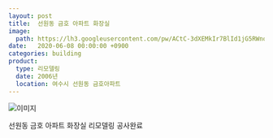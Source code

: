 ```yaml
---
layout: post
title:  선원동 금호 아파트 화장실
image: 
  path: https://lh3.googleusercontent.com/pw/ACtC-3dXEMkIr7BlId1jG5RWnqus1KC_nSyHQEIfaJlGtr50iujoLLsxlqrMO3JRD97-r-3ETpWjeH3GdfKAsWpKAQi81okD7IqyydTQhnMHCYkZEqe4TxjIYrj3nIqB8pMO84jtGuCscBZBItQtCBVe0lMl=w500-h396-no?authuser=0
date:   2020-06-08 00:00:00 +0900
categories: building
product: 
  type: 리모델링
  date: 2006년
  location: 여수시 선원동 금호아파트
---
```


![이미지](https://lh3.googleusercontent.com/pw/ACtC-3dXEMkIr7BlId1jG5RWnqus1KC_nSyHQEIfaJlGtr50iujoLLsxlqrMO3JRD97-r-3ETpWjeH3GdfKAsWpKAQi81okD7IqyydTQhnMHCYkZEqe4TxjIYrj3nIqB8pMO84jtGuCscBZBItQtCBVe0lMl=w500-h396-no?authuser=0)

선원동 금호 아파트 화장실 리모델링 공사완료